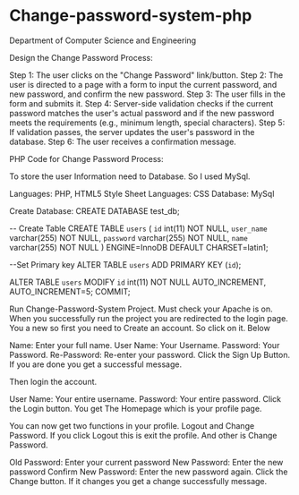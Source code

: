 # Change-password-system-php
 
Department of Computer Science and Engineering


Design the Change Password Process:

Step 1: The user clicks on the "Change Password" link/button.
Step 2: The user is directed to a page with a form to input the current password, and new password, and confirm the new password.
Step 3: The user fills in the form and submits it.
Step 4: Server-side validation checks if the current password matches the user's actual password and if the new password meets the requirements (e.g., minimum length, special characters).
Step 5: If validation passes, the server updates the user's password in the database.
Step 6: The user receives a confirmation message.

 
PHP Code for Change Password Process:

To store the user Information need to Database. So I used MySql.

Languages: PHP, HTML5
Style Sheet Languages: CSS
Database: MySql

Create Database: 
CREATE DATABASE test_db;

-- Create Table
CREATE TABLE `users` (
  `id` int(11) NOT NULL,
  `user_name` varchar(255) NOT NULL,
  `password` varchar(255) NOT NULL,
  `name` varchar(255) NOT NULL
) ENGINE=InnoDB DEFAULT CHARSET=latin1;


--Set Primary key
ALTER TABLE `users`
  ADD PRIMARY KEY (`id`);


ALTER TABLE `users`
  MODIFY `id` int(11) NOT NULL AUTO_INCREMENT, AUTO_INCREMENT=5;
COMMIT;

Run Change-Password-System Project. Must check your Apache is on. When you successfully run the project you are redirected to the login page. You a new so first you need to Create an account. So click on it. Below
  

Name: Enter your full name.
User Name: Your Username.
Password: Your Password.
Re-Password: Re-enter your password.
Click the Sign Up Button. If you are done you get a successful message.

Then login the account.
 

User Name: Your entire username.
Password: Your entire password.
Click the Login button. You get The Homepage which is your profile page.
 
You can now get two functions in your profile. Logout and Change Password. If you click Logout this is exit the profile. And other is Change Password. 

 
Old Password: Enter your current password
New Password: Enter the new password
Confirm New Password: Enter the new password again.
Click the Change button. If it changes you get a change successfully message.



